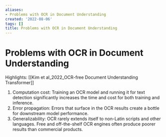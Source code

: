 ```yaml
---
aliases:
- Problems with OCR in Document Understanding
created: '2022-08-06'
tags: []
title: Problems with OCR in Document Understanding
---
```


# Problems with OCR in Document Understanding

Highlights: [[Kim et al_2022_OCR-free Document Understanding Transformer]]

1. Computation cost: Training an OCR model and running it for text detection significantly increases the time and cost for both training and inference.
2. Error propagation: Errors that surface in the OCR results create a bottle for downstream model performance.
3. Generalizability: OCR rarely extends itself to non-Latin scripts and other languages. Free and off-the-shelf OCR engines often produce poorer results than commercial products.